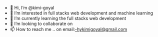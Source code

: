 - 👋 Hi, I’m @kimi-goyal
- 👀 I’m interested in full stacks web development and machine learning
- 🌱 I’m currently learning the full stacks web development
- 💞️ I’m looking to collaborate on 
- 📫 How to reach me .. on email:-hykimigoyal@gmail.com

<!---
kimi-goyal/kimi-goyal is a ✨ special ✨ repository because its `README.md` (this file) appears on your GitHub profile.
You can click the Preview link to take a look at your changes.
--->
